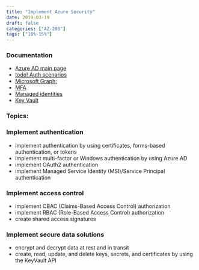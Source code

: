 ```yaml
---
title: "Implement Azure Security"
date: 2019-03-19
draft: false
categories: ["AZ-203"]
tags: ["10%-15%"]
---
```


### Documentation

- [Azure AD main page](https://docs.microsoft.com/en-us/azure/active-directory/)
- [todo! Auth scenarios](https://docs.microsoft.com/en-us/azure/active-directory/develop/authentication-scenarios )
- [Microsoft Graph:](https://developer.microsoft.com/en-us/graph/get-started)
- [MFA](https://docs.microsoft.com/en-us/azure/active-directory/authentication/concept-mfa-howitworks )
- [Managed identities](https://docs.microsoft.com/en-us/azure/active-directory/managed-identities-azure-resources/index)
- [Key Vault](https://docs.microsoft.com/en-us/azure/key-vault/)


### Topics:
### Implement authentication
- implement authentication by using certificates, forms-based authentication, or tokens
- implement multi-factor or Windows authentication by using Azure AD
- implement OAuth2 authentication
- implement Managed Service Identity (MSI)/Service Principal authentication

### Implement access control
- implement CBAC (Claims-Based Access Control) authorization
- implement RBAC (Role-Based Access Control) authorization
- create shared access signatures

### Implement secure data solutions
- encrypt and decrypt data at rest and in transit
- create, read, update, and delete keys, secrets, and certificates by using the KeyVault API